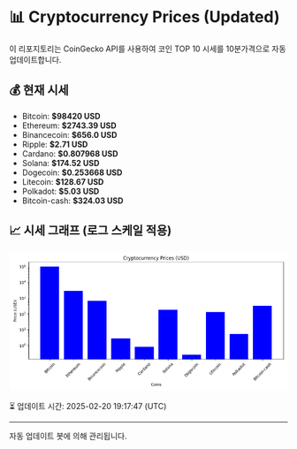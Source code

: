 
# 📊 Cryptocurrency Prices (Updated)

이 리포지토리는 CoinGecko API를 사용하여 코인 TOP 10 시세를 10분가격으로 자동 업데이트합니다.

## 💰 현재 시세
- Bitcoin: **$98420 USD**
- Ethereum: **$2743.39 USD**
- Binancecoin: **$656.0 USD**
- Ripple: **$2.71 USD**
- Cardano: **$0.807968 USD**
- Solana: **$174.52 USD**
- Dogecoin: **$0.253668 USD**
- Litecoin: **$128.67 USD**
- Polkadot: **$5.03 USD**
- Bitcoin-cash: **$324.03 USD**

## 📈 시세 그래프 (로그 스케일 적용)
![Crypto Prices](crypto_prices.png)

⏳ 업데이트 시간: 2025-02-20 19:17:47 (UTC)

---
자동 업데이트 봇에 의해 관리됩니다.
